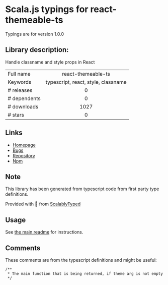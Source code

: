 
# Scala.js typings for react-themeable-ts

Typings are for version 1.0.0

## Library description:
Handle classname and style props in React

|                    |                 |
| ------------------ | :-------------: |
| Full name          | react-themeable-ts |
| Keywords           | typescript, react, style, classname |
| # releases         | 0 |
| # dependents       | 0 |
| # downloads        | 1027 |
| # stars            | 0 |

## Links
- [Homepage](https://github.com/beckend/react-themeable-ts#readme)
- [Bugs](https://github.com/beckend/react-themeable-ts/issues)
- [Repository](https://github.com/beckend/react-themeable-ts)
- [Npm](https://www.npmjs.com/package/react-themeable-ts)
    


## Note
This library has been generated from typescript code from first party type definitions.

Provided with :purple_heart: from [ScalablyTyped](https://github.com/oyvindberg/ScalablyTyped)

## Usage
See [the main readme](../../readme.md) for instructions.

## Comments

These comments are from the typescript definitions and might be useful:
```
/**
 * The main function that is being returned, if theme arg is not empty
 */

```

